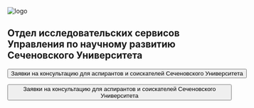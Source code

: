 

![logo](https://www.sechenov.ru/upload/DropMeFiles_abtp8/logo-sechenov-new-itog-08.png)

## Отдел исследовательских сервисов Управления по научному развитию Сеченовского Университета

<!-- [Заявки на консультацию для аспирантов и соискателей Сеченовского Университета](https://forms.yandex.com/u/655f235143f74f099596f529/) -->

<!-- <a class="btn" href="https://forms.yandex.com/u/655f235143f74f099596f529/">
    Заявки на консультацию для аспирантов и соискателей Сеченовского Университета
</a> -->

<form action="https://forms.yandex.com/u/655f235143f74f099596f529/">
    <input type="submit" value="Заявки на консультацию для аспирантов и соискателей Сеченовского Университета" />
</form>

<button onclick="location.href='https://forms.yandex.com/u/655f235143f74f099596f529/'" type="button">
         Заявки на консультацию для аспирантов и соискателей Сеченовского Университета</button>